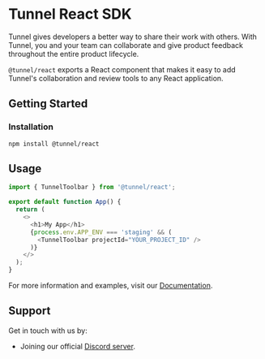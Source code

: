 # Tunnel React SDK

Tunnel gives developers a better way to share their work with others. With Tunnel, you and your team can collaborate and give product feedback throughout the entire product lifecycle.

`@tunnel/react` exports a React component that makes it easy to add Tunnel's collaboration and review tools to any React application.

## Getting Started

### Installation

```shell
npm install @tunnel/react
```

## Usage

```javascript
import { TunnelToolbar } from '@tunnel/react';

export default function App() {
  return (
    <>
      <h1>My App</h1>
      {process.env.APP_ENV === 'staging' && (
        <TunnelToolbar projectId="YOUR_PROJECT_ID" />
      )}
    </>
  );
}
```

For more information and examples, visit our [Documentation](https://docs.tunnel.dev/sdks/react).

## Support

Get in touch with us by:

- Joining our official [Discord server](https://discord.gg/zMw6ZF2qCf).
